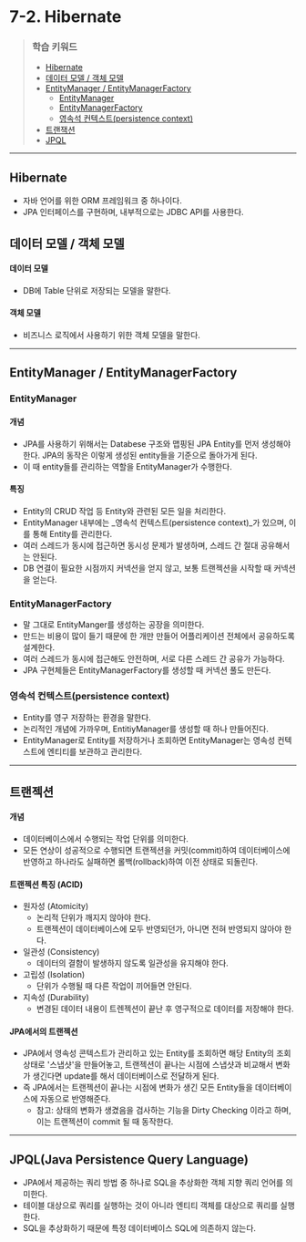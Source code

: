 # 7-2. Hibernate

> ### 학습 키워드
>
> * [Hibernate](7-2.-hibernate.md#hibernate)
> * [데이터 모델 / 객체 모델](7-2.-hibernate.md#undefined-1)
> * [EntityManager / EntityManagerFactory](7-2.-hibernate.md#entitymanager)
>   * [EntityManager](7-2.-hibernate.md#entitymanager-1)
>   * [EntityManagerFactory](7-2.-hibernate.md#entitymanagerfactory)
>   * [영속석 컨텍스트(persistence context)](7-2.-hibernate.md#persistence-context)
> * [트랜잭션](7-2.-hibernate.md#undefined-4)
> * [JPQL](7-2.-hibernate.md#jpql-java-persistence-query-language)

***

## Hibernate

* 자바 언어를 위한 ORM 프레임워크 중 하나이다.
* JPA 인터페이스를 구현하며, 내부적으로는 JDBC API를 사용한다.

## 데이터 모델 / 객체 모델

#### 데이터 모델

* DB에 Table 단위로 저장되는 모델을 말한다.

#### 객체 모델

* 비즈니스 로직에서 사용하기 위한 객체 모델을 말한다.

***

## EntityManager / EntityManagerFactory

### EntityManager

#### 개념

* JPA를 사용하기 위해서는 Databese 구조와 맵핑된 JPA Entity를 먼저 생성해야 한다. JPA의 동작은 이렇게 생성된 entity들을 기준으로 돌아가게 된다.&#x20;
* 이 때 entity들를 관리하는 역할을 EntityManager가 수행한다.

#### 특징

* Entity의 CRUD 작업 등 Entity와 관련된 모든 일을 처리한다.
* EntityManager 내부에는 _영속석 컨텍스트(persistence context)_가 있으며, 이를 통해 Entity를 관리한다.
* 여러 스레드가 동시에 접근하면 동시성 문제가 발생하며, 스레드 간 절대 공유해서는 안된다.
* DB 연결이 필요한 시점까지 커넥션을 얻지 않고, 보통 트랜젝션을 시작할 때 커넥션을 얻는다.

### EntityManagerFactory

* 말 그대로 EntityManger를 생성하는 공장을 의미한다.
* 만드는 비용이 많이 들기 때문에 한 개만 만들어 어플리케이션 전체에서 공유하도록 설계한다.
* 여러 스레드가 동시에 접근해도 안전하며, 서로 다른 스레드 간 공유가 가능하다.
* JPA 구현체들은 EntityManagerFactory를 생성할 때 커넥션 풀도 만든다.

### 영속석 컨텍스트(persistence context)

* Entity를 영구 저장하는 환경을 말한다.
* 논리적인 개념에 가까우며, EntitiyManager를 생성할 때 하나 만들어진다.
* EntityManager로 Entity를 저장하거나 조회하면 EntityManager는 영속성 컨텍스트에 엔티티를 보관하고 관리한다.

***

## 트랜젝션

#### 개념

* 데이터베이스에서 수행되는 작업 단위를 의미한다.
* 모든 연상이 성공적으로 수행되면 트랜젝션을 커밋(commit)하여 데이터베이스에 반영하고 하나라도 실패하면 롤백(rollback)하여 이전 상태로 되돌린다.

#### 트랜젝션 특징 (ACID)

* 원자성 (Atomicity)
  * 논리적 단위가 깨지지 않아야 한다.
  * 트랜젝션이 데이터베이스에 모두 반영되던가, 아니면 전혀 반영되지 않아야 한다.
* 일관성 (Consistency)
  * 데이터의 결함이 발생하지 않도록 일관성을 유지해야 한다.
* 고립성 (Isolation)
  * 단위가 수행될 때 다른 작업이 끼어들면 안된다.
* 지속성 (Durability)
  * 변경된 데이터 내용이 트렌젝션이 끝난 후 영구적으로 데이터를 저장해야 한다.

#### JPA에서의 트랜젝션

* JPA에서 영속성 콘텍스트가 관리하고 있는 Entity를 조회하면 해당 Entity의 조회 상태로 '스냅샷'을 만들어놓고, 트랜젝션이 끝나는 시점에 스냅샷과 비교해서 변화가 생긴다면 update를 해서 데이터베이스로 전달하게 된다.
* 즉 JPA에서는 트랜젝션이 끝나는 시점에 변화가 생긴 모든 Entity들을 데이터베이스에 자동으로 반영해준다.
  * 참고:  상태의 변화가 생겼음을 검사하는 기능을 Dirty Checking 이라고 하며, 이는 트랜젝션이 commit 될 때 동작한다.

***

## JPQL(Java Persistence Query Language)

* JPA에서 제공하는 쿼리 방법 중 하나로 SQL을 추상화한 객체 지향 쿼리 언어를 의미한다.
* 테이블 대상으로 쿼리를 실행하는 것이 아니라 엔티티 객체를 대상으로 쿼리를 실행한다.
* SQL을 추상화하기 때문에 특정 데이터베이스 SQL에 의존하지 않는다.
